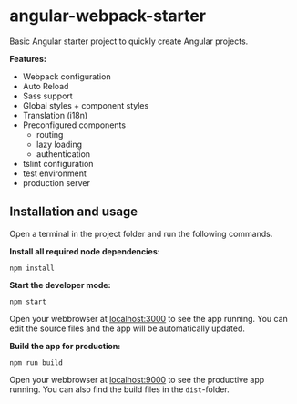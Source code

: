 # angular-webpack-starter
Basic Angular starter project to quickly create Angular projects.

**Features:**

- Webpack configuration
- Auto Reload
- Sass support
- Global styles + component styles
- Translation (i18n)
- Preconfigured components
    - routing
    - lazy loading
    - authentication
- tslint configuration
- test environment
- production server

## Installation and usage
Open a terminal in the project folder and run the following commands.

**Install all required node dependencies:**
```
npm install
```

**Start the developer mode:**
```
npm start
```
Open your webbrowser at [localhost:3000](http://localhost:3000) to see the app running. You can edit the source files and the app will be automatically updated. 

**Build the app for production:**
```
npm run build
```

Open your webbrowser at [localhost:9000](http://localhost:9000) to see the productive app running. You can also find the build files in the `dist`-folder.

